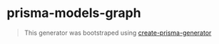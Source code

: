 # prisma-models-graph

> This generator was bootstraped using [create-prisma-generator](https://github.com/YassinEldeeb/create-prisma-generator)
